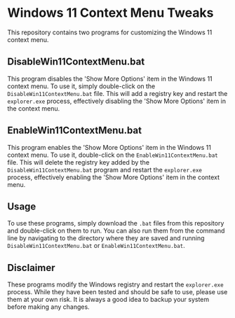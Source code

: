 # Windows 11 Context Menu Tweaks

This repository contains two programs for customizing the Windows 11 context menu.

## DisableWin11ContextMenu.bat

This program disables the 'Show More Options' item in the Windows 11 context menu. To use it, simply double-click on the `DisableWin11ContextMenu.bat` file. This will add a registry key and restart the `explorer.exe` process, effectively disabling the 'Show More Options' item in the context menu.

## EnableWin11ContextMenu.bat

This program enables the 'Show More Options' item in the Windows 11 context menu. To use it, double-click on the `EnableWin11ContextMenu.bat` file. This will delete the registry key added by the `DisableWin11ContextMenu.bat` program and restart the `explorer.exe` process, effectively enabling the 'Show More Options' item in the context menu.

## Usage

To use these programs, simply download the `.bat` files from this repository and double-click on them to run. You can also run them from the command line by navigating to the directory where they are saved and running `DisableWin11ContextMenu.bat` or `EnableWin11ContextMenu.bat`.

## Disclaimer

These programs modify the Windows registry and restart the `explorer.exe` process. While they have been tested and should be safe to use, please use them at your own risk. It is always a good idea to backup your system before making any changes.

